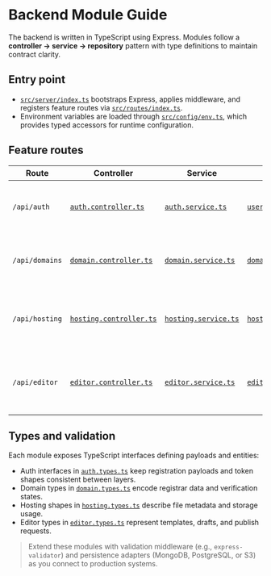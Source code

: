 # Backend Module Guide

The backend is written in TypeScript using Express. Modules follow a **controller → service → repository** pattern with type definitions to maintain contract clarity.

## Entry point

- [`src/server/index.ts`](../backend/src/server/index.ts) bootstraps Express, applies middleware, and registers feature routes via [`src/routes/index.ts`](../backend/src/routes/index.ts).
- Environment variables are loaded through [`src/config/env.ts`](../backend/src/config/env.ts), which provides typed accessors for runtime configuration.

## Feature routes

| Route | Controller | Service | Repository | Purpose |
|-------|------------|---------|------------|---------|
| `/api/auth` | [`auth.controller.ts`](../backend/src/modules/auth/auth.controller.ts) | [`auth.service.ts`](../backend/src/modules/auth/auth.service.ts) | [`user.repository.ts`](../backend/src/modules/users/user.repository.ts) | User registration, login, and profile retrieval. |
| `/api/domains` | [`domain.controller.ts`](../backend/src/modules/domains/domain.controller.ts) | [`domain.service.ts`](../backend/src/modules/domains/domain.service.ts) | [`domain.repository.ts`](../backend/src/modules/domains/domain.repository.ts) | Domain registration, lookup, and verification workflows. |
| `/api/hosting` | [`hosting.controller.ts`](../backend/src/modules/hosting/hosting.controller.ts) | [`hosting.service.ts`](../backend/src/modules/hosting/hosting.service.ts) | [`hosting.repository.ts`](../backend/src/modules/hosting/hosting.repository.ts) | Hosting space lifecycle, file upload, and deletion. |
| `/api/editor` | [`editor.controller.ts`](../backend/src/modules/editor/editor.controller.ts) | [`editor.service.ts`](../backend/src/modules/editor/editor.service.ts) | [`editor.repository.ts`](../backend/src/modules/editor/editor.repository.ts) | Drag-and-drop editor templates, drafts, and publishing queue. |

## Types and validation

Each module exposes TypeScript interfaces defining payloads and entities:

- Auth interfaces in [`auth.types.ts`](../backend/src/modules/auth/auth.types.ts) keep registration payloads and token shapes consistent between layers.
- Domain types in [`domain.types.ts`](../backend/src/modules/domains/domain.types.ts) encode registrar data and verification states.
- Hosting shapes in [`hosting.types.ts`](../backend/src/modules/hosting/hosting.types.ts) describe file metadata and storage usage.
- Editor types in [`editor.types.ts`](../backend/src/modules/editor/editor.types.ts) represent templates, drafts, and publish requests.

> Extend these modules with validation middleware (e.g., `express-validator`) and persistence adapters (MongoDB, PostgreSQL, or S3) as you connect to production systems.
